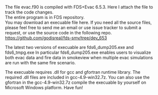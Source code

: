 The file evac.f90 is compiled with FDS+Evac 6.5.3.  Here I attach the file to track the code changes.  
The entire program is in FDS repository.  
You may download an execuable file here.  If you need all the source files, please feel free to send me an email or use issue tracker to submit a request, or use the source code in the following repo.  
https://github.com/godisreal/fds-smv/tree/dev_653

The latest two versions of execuable are fds6_dump205.exe and fds6_tmpg.exe
In particular fds6_dump205.exe enables users to visualize both evac data and fire data in smokeview when multiple evac simulations are run with the same fire scenario.  

The execuable requires .dll for gcc and gfortran runtime library.  The required .dll files are included in gcc-4.9-win32.7z.  You can also use the gfortran in the gcc-4.9-win32.7z compile the execuable by yourself on Microsoft Windows platform.  Have fun!